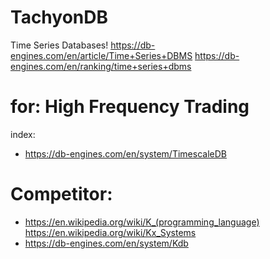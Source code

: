 # TachyonDB
Time Series Databases!
https://db-engines.com/en/article/Time+Series+DBMS https://db-engines.com/en/ranking/time+series+dbms

# for: High Frequency Trading
index:
- https://db-engines.com/en/system/TimescaleDB

# Competitor:
- https://en.wikipedia.org/wiki/K_(programming_language) https://en.wikipedia.org/wiki/Kx_Systems
- https://db-engines.com/en/system/Kdb
